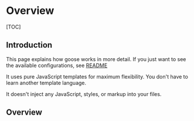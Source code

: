 # Overview

[TOC]


<!-- todo: finish -->


## Introduction

This page explains how goose works in more detail. If you just want to see the available configurations, see [README](./README.md)


It uses pure JavaScript templates for maximum flexibility. You don't have to learn another template language.

It doesn't inject any JavaScript, styles, or markup into your files.


## Overview

<!-- Templates are rendered no matter their content. To goose it doesn't matter what content a template has, as the rendering is just the execution of the render functions in the chain and the substitution of the variables. The content can be using transformations, e.g. markdown to html. -->

<!-- 

only templates and assets are outputted, layouts and global data are not,
templates are processed / rendered, assets are copied over unmodified
note: everything unrecognised is treated as asset and copied, not ignored! doesn't by default ignore unrecognised files!

 -->

<!-- 

Goose can be seen as a compiler. It takes files from the source directory, processes them, and writes them to the output directory. Many input files can result in one output file using templates, or one input file can result in many output files using pagination.

Any file of a transformed file type can have a frontmatter where it can declare properties, which it together with global properties can use in its body.

The rest of the files is just copied over without touching it. Files that are ignored aren't touched at all.

By default no code is injected, no additional JavaScript, no styles, no markup.
 -->

 <!-- 
 
 terminology

- template: content that is not complete, relies on layouts, is outputted
- layouts: content that is not complete, wraps templates, is not outputted

- property: variable available in template
  local, if from frontmatter
  global, if from data directory

- render: assemble a template and its layout(s) only applies to templates
- transform (compile): md to html, svelte to html, etc.
- transform (transpile): html to minified html, etc. applies to all files

- action: copy+render, copy only, ignore

 -->